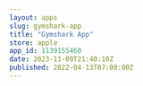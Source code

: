 ```yaml
---
layout: apps
slug: gymshark-app
title: "Gymshark App"
store: apple
app_id: 1139155460
date: 2023-11-09T21:40:10Z
published: 2022-04-13T07:00:00Z
---
```

